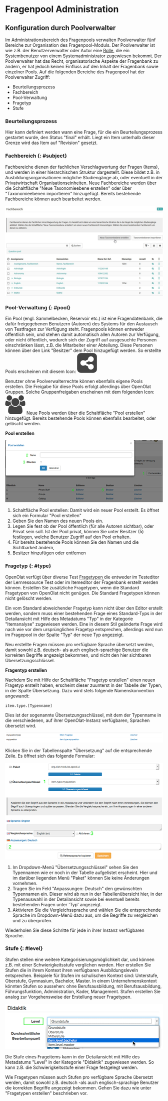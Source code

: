 # Fragenpool Administration

## Konfiguration durch Poolverwalter

Im Administrationsbereich des Fragenpools verwalten Poolverwalter fünf
Bereiche zur Organisation des Fragenpool-Moduls. Der Poolverwalter ist wie
z.B. der Benutzerverwalter oder Autor eine [Rolle](../general/Roles_and_Rights.de.md),
die ein Systembenutzer von einem Systemadministrator zugewiesen bekommt. Der
Poolverwalter hat das Recht, organisatorische Aspekte der Fragenbank zu
ändern, er hat jedoch keinen Einfluss auf den Inhalt der Fragenbank sowie
einzelner Pools. Auf die folgenden Bereiche des Fragenpool hat der
Poolverwalter Zugriff:

  * Beurteilungsprozess
  * Fachbereich
  * Pool-Verwaltung
  * Fragetyp
  * Stufe

###  Beurteilungsprozess

Hier kann definiert werden wann eine Frage, für die ein Beurteilungsprozess
gestartet wurde, den Status "final" erhält. Liegt ein Item unterhalb dieser
Grenze wird das Item auf "Revision" gesetzt.

###  Fachbereich {: #subject}

Fachbereiche dienen der fachlichen Verschlagwortung der Fragen (Items), und
werden in einer hierarchischen Struktur dargestellt. Diese bildet z.B. in
Ausbildungsorganisationen mögliche Studiengänge ab, oder eventuell in der
Privatwirtschaft Organisationseinheiten. Neue Fachbereiche werden über die
Schaltfläche "Neue Taxonomieebene erstellen" oder über "Taxonomieebenen
importieren" hinzugefügt. Bereits bestehende Fachbereiche können auch
bearbeitet werden.

![](assets/Fragenpool_Taxonomie_erstellen.jpg)

###  Pool-Verwaltung {: #pool}

Ein Pool (engl. Sammelbecken, Reservoir etc.) ist eine Fragendatenbank, die
dafür freigegebenen Benutzern (Autoren) des Systems für den Austausch von
Testfragen zur Verfügung steht. Fragenpools können entweder öffentlich sein,
und stehen damit automatisch allen Autoren zur Verfügung, oder nicht
öffentlich, wodurch sich der Zugriff auf ausgesuchte Personen einschränken
lässt, z.B. die Mitarbeiter einer Abteilung. Diese Personen können über den
Link "Besitzer" dem Pool hinzugefügt werden. So erstellte Pools erscheinen mit
diesem Icon:
![](assets/share_pool_64_0_434343_none.png)

Benutzer ohne Poolverwalterrechte können ebenfalls eigene Pools erstellen. Die
Freigabe für diese Pools erfolgt allerdings über OpenOlat Gruppen.  Solche
Gruppenfreigaben erscheinen mit dem folgenden Icon:
![](assets/group.png)
Neue Pools werden über die Schaltfläche "Pool erstellen" hinzugefügt. Bereits
bestehende Pools können ebenfalls bearbeitet, oder gelöscht werden.

 **Pool erstellen**

![](assets/qb_pool_DE.gif)

  1. Schaltfläche Pool erstellen: Damit wird ein neuer Pool erstellt. Es öffnet sich ein Formular "Pool erstellen"
  2. Geben Sie den Namen des neuen Pools ein.
  3. Legen Sie fest ob der Pool öffentlich (für alle Autoren sichtbar), oder Privat sein soll. Ist der Pool privat, können Sie unter Besitzer (5) festlegen, welche Benutzer Zugriff auf den Pool erhalten.
  4. Für bereits bestehende Pools können Sie den Namen und die Sichtbarkeit ändern,
  5. Besitzer hinzufügen oder entfernen

###  Fragetyp {: #type}

OpenOlat verfügt über diverse Test [Fragetypen ](../learningresources/Test_question_types.de.md)die
entweder im Testeditor der Lernressource Test oder im Itemeditor der
Fragenbank erstellt werden können. Erstellen Sie zusätzliche Fragetypen, wenn
die Standard Fragetypen von OpenOlat nicht genügen. Die Standard Fragetypen
können nicht gelöscht werden.

Ein vom Standard abweichender Fragetyp kann nicht über den Editor erstellt
werden, sondern muss einer bestehenden Frage eines Standard-Typs in der
Detailansicht mit Hilfe des Metadatums "Typ" in der Kategorie "Itemanalyse"
zugewiesen werden. Eine in diesem Stil geänderte Frage wird nach wie vor dem
ursprünglichen Fragetyp entsprechen, allerdings wird nun im Fragepool in der
Spalte "Typ" der neue Typ angezeigt.

Neu erstellte Fragen müssen pro verfügbare Sprache übersetzt werden, damit
sowohl z.B. deutsch- als auch englisch-sprachige Benutzer die korrekten
Begriffe angezeigt bekommen, und nicht den hier sichtbaren
Übersetzungsschlüssel.

**Fragentyp erstellen**

Nachdem Sie mit Hilfe der Schaltfläche "Fragetyp erstellen" einen neuen
Fragetyp erstellt haben, erscheint dieser zuunterst in der Tabelle der Typen,
in der Spalte Übersetzung. Dazu wird stets folgende Namenskonvention
angewandt:

    
    
    item.type.[Typenname]

Dies ist der sogenannte Übersetzungsschlüssel, mit dem der Typenname in die
verschiedenen, auf ihrer OpenOlat-Instanz verfügbaren, Sprachen übersetzt
wird.

![](assets/qb_qtypes.gif)

Klicken Sie in der Tabellenspalte "Übersetzung" auf die entsprechende Zeile.
Es öffnet sich das folgende Formular:

![](assets/qb_translate_DE.gif)

  1. Im Dropdown-Menü "Übersetzungsschlüssel" sehen Sie den Typennamen wie er noch in der Tabelle aufgelistet erscheint. Hier und im darüber liegenden Menü "Paket" können Sie keine Änderungen vornehmen.
  2. Tragen Sie im Feld "Anpassungen: Deutsch" den gewünschten Typennamen ein. Dieser wird ab nun in der Tabellenübersicht hier, in der Typenauswahl in der Detailansicht sowie bei eventuell bereits bestehenden Fragen unter 'Typ' angezeigt.
  3. Aktivieren Sie die Vergleichssprache und wählen Sie die entsprechende Sprache im Dropdown-Menü dazu aus, um die Begriffe zu vergleichen und zu überprüfen.

Wiederholen Sie diese Schritte für jede in ihrer Instanz verfügbaren Sprache.

###  Stufe {: #level}

Stufen stellen eine weitere Kategorisierungsmöglichkeit dar, und können z.B.
mit einer Schwierigkeitsstufe verglichen werden. Hier erstellen Sie Stufen die
in ihrem Kontext ihren verfügbaren Ausbildungsleveln entsprechen. Beispiele
für Stufen im schulischen Kontext sind: Unterstufe, Oberstufe, Gymnasium,
Bachelor, Master. In einem Unternehmenskontext könnten Stufen so aussehen:
ohne Berufsausbildung, mit Berufsausbildung, Führungsfunktion, Administration,
Kader, Management. Stufen erstellen Sie analog zur Vorgehensweise der
Erstellung neuer Fragetypen.

![](assets/qb_det_edu_DE.gif)

Die Stufe eines Frageitems kann in der Detailansicht mit Hilfe des Metadatums
"Level" in der Kategorie "Didaktik" zugewiesen werden. So kann z.B. die
Schwierigkeitsstufe einer Frage festgelegt werden.

Wie Fragetypen müssen auch Stufen pro verfügbare Sprache übersetzt werden,
damit sowohl z.B. deutsch -als auch englisch-sprachige Benutzer die korrekten
Begriffe angezeigt bekommen. Gehen Sie dazu wie unter "Fragetypen erstellen"
beschrieben vor.

